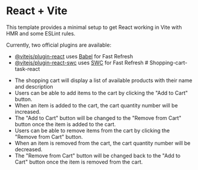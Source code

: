 # React + Vite

This template provides a minimal setup to get React working in Vite with HMR and some ESLint rules.

Currently, two official plugins are available:

- [@vitejs/plugin-react](https://github.com/vitejs/vite-plugin-react/blob/main/packages/plugin-react/README.md) uses [Babel](https://babeljs.io/) for Fast Refresh
- [@vitejs/plugin-react-swc](https://github.com/vitejs/vite-plugin-react-swc) uses [SWC](https://swc.rs/) for Fast Refresh
#   S h o p p i n g - c a r t - t a s k - r e a c t 

 
* The shopping cart will display a list of available products with their name and description
* Users can be able to add items to the cart by clicking the "Add to Cart" button.
* When an item is added to the cart, the cart quantity number will be increased.
* The "Add to Cart" button will be changed to the "Remove from Cart" button once the item is added to the cart.
* Users can be able to remove items from the cart by clicking the "Remove from Cart" button.
* When an item is removed from the cart, the cart quantity number will be decreased.
* The "Remove from Cart" button will be changed back to the "Add to Cart" button once the item is removed from the cart.  
